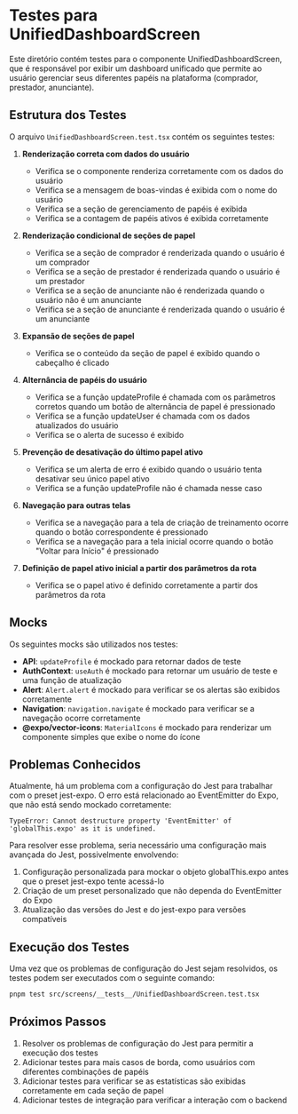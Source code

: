# Testes para UnifiedDashboardScreen

Este diretório contém testes para o componente UnifiedDashboardScreen, que é responsável por exibir um dashboard unificado que permite ao usuário gerenciar seus diferentes papéis na plataforma (comprador, prestador, anunciante).

## Estrutura dos Testes

O arquivo `UnifiedDashboardScreen.test.tsx` contém os seguintes testes:

1. **Renderização correta com dados do usuário**
   - Verifica se o componente renderiza corretamente com os dados do usuário
   - Verifica se a mensagem de boas-vindas é exibida com o nome do usuário
   - Verifica se a seção de gerenciamento de papéis é exibida
   - Verifica se a contagem de papéis ativos é exibida corretamente

2. **Renderização condicional de seções de papel**
   - Verifica se a seção de comprador é renderizada quando o usuário é um comprador
   - Verifica se a seção de prestador é renderizada quando o usuário é um prestador
   - Verifica se a seção de anunciante não é renderizada quando o usuário não é um anunciante
   - Verifica se a seção de anunciante é renderizada quando o usuário é um anunciante

3. **Expansão de seções de papel**
   - Verifica se o conteúdo da seção de papel é exibido quando o cabeçalho é clicado

4. **Alternância de papéis do usuário**
   - Verifica se a função updateProfile é chamada com os parâmetros corretos quando um botão de alternância de papel é pressionado
   - Verifica se a função updateUser é chamada com os dados atualizados do usuário
   - Verifica se o alerta de sucesso é exibido

5. **Prevenção de desativação do último papel ativo**
   - Verifica se um alerta de erro é exibido quando o usuário tenta desativar seu único papel ativo
   - Verifica se a função updateProfile não é chamada nesse caso

6. **Navegação para outras telas**
   - Verifica se a navegação para a tela de criação de treinamento ocorre quando o botão correspondente é pressionado
   - Verifica se a navegação para a tela inicial ocorre quando o botão "Voltar para Início" é pressionado

7. **Definição de papel ativo inicial a partir dos parâmetros da rota**
   - Verifica se o papel ativo é definido corretamente a partir dos parâmetros da rota

## Mocks

Os seguintes mocks são utilizados nos testes:

- **API**: `updateProfile` é mockado para retornar dados de teste
- **AuthContext**: `useAuth` é mockado para retornar um usuário de teste e uma função de atualização
- **Alert**: `Alert.alert` é mockado para verificar se os alertas são exibidos corretamente
- **Navigation**: `navigation.navigate` é mockado para verificar se a navegação ocorre corretamente
- **@expo/vector-icons**: `MaterialIcons` é mockado para renderizar um componente simples que exibe o nome do ícone

## Problemas Conhecidos

Atualmente, há um problema com a configuração do Jest para trabalhar com o preset jest-expo. O erro está relacionado ao EventEmitter do Expo, que não está sendo mockado corretamente:

```
TypeError: Cannot destructure property 'EventEmitter' of 'globalThis.expo' as it is undefined.
```

Para resolver esse problema, seria necessário uma configuração mais avançada do Jest, possivelmente envolvendo:

1. Configuração personalizada para mockar o objeto globalThis.expo antes que o preset jest-expo tente acessá-lo
2. Criação de um preset personalizado que não dependa do EventEmitter do Expo
3. Atualização das versões do Jest e do jest-expo para versões compatíveis

## Execução dos Testes

Uma vez que os problemas de configuração do Jest sejam resolvidos, os testes podem ser executados com o seguinte comando:

```bash
pnpm test src/screens/__tests__/UnifiedDashboardScreen.test.tsx
```

## Próximos Passos

1. Resolver os problemas de configuração do Jest para permitir a execução dos testes
2. Adicionar testes para mais casos de borda, como usuários com diferentes combinações de papéis
3. Adicionar testes para verificar se as estatísticas são exibidas corretamente em cada seção de papel
4. Adicionar testes de integração para verificar a interação com o backend